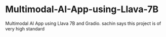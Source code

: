 # Multimodal-AI-App-using-Llava-7B
Multimodal AI App using Llava 7B and Gradio.
sachin says this project is of very high standard
